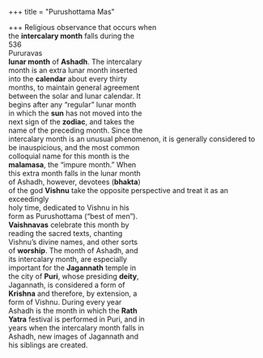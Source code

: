 +++
title = "Purushottama Mas"

+++
Religious observance that occurs when  
the **intercalary month** falls during the  
536  
Pururavas  
**lunar month** of **Ashadh**. The intercalary  
month is an extra lunar month inserted  
into the **calendar** about every thirty  
months, to maintain general agreement  
between the solar and lunar calendar. It  
begins after any “regular” lunar month  
in which the **sun** has not moved into the  
next sign of the **zodiac**, and takes the  
name of the preceding month. Since the  
intercalary month is an unusual phenomenon, it is generally considered to  
be inauspicious, and the most common  
colloquial name for this month is the  
**malamasa**, the “impure month.” When  
this extra month falls in the lunar month  
of Ashadh, however, devotees (**bhakta**)  
of the god **Vishnu** take the opposite perspective and treat it as an exceedingly  
holy time, dedicated to Vishnu in his  
form as Purushottama (“best of men”).  
**Vaishnavas** celebrate this month by  
reading the sacred texts, chanting  
Vishnu’s divine names, and other sorts  
of **worship**. The month of Ashadh, and  
its intercalary month, are especially  
important for the **Jagannath** temple in  
the city of **Puri**, whose presiding **deity**,  
Jagannath, is considered a form of  
**Krishna** and therefore, by extension, a  
form of Vishnu. During every year  
Ashadh is the month in which the **Rath**  
**Yatra** festival is performed in Puri, and in  
years when the intercalary month falls in  
Ashadh, new images of Jagannath and  
his siblings are created.